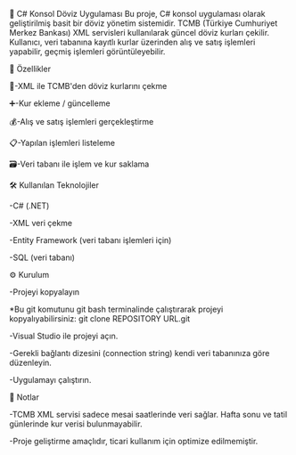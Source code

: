 💱 C# Konsol Döviz Uygulaması
Bu proje, C# konsol uygulaması olarak geliştirilmiş basit bir döviz yönetim sistemidir. TCMB (Türkiye Cumhuriyet Merkez Bankası) XML servisleri kullanılarak güncel döviz kurları çekilir. Kullanıcı, veri tabanına kayıtlı kurlar üzerinden alış ve satış işlemleri yapabilir, geçmiş işlemleri görüntüleyebilir.

🚀 Özellikler

📡-XML ile TCMB'den döviz kurlarını çekme

➕-Kur ekleme / güncelleme

💰-Alış ve satış işlemleri gerçekleştirme

📋-Yapılan işlemleri listeleme

🗃️-Veri tabanı ile işlem ve kur saklama

🛠️ Kullanılan Teknolojiler

-C# (.NET)

-XML veri çekme

-Entity Framework (veri tabanı işlemleri için)

-SQL (veri tabanı)

⚙️ Kurulum

-Projeyi kopyalayın

*Bu git komutunu git bash terminalinde çalıştırarak projeyi kopyalıyabilirsiniz: git clone REPOSITORY URL.git

-Visual Studio ile projeyi açın.

-Gerekli bağlantı dizesini (connection string) kendi veri tabanınıza göre düzenleyin.

-Uygulamayı çalıştırın.

📌 Notlar

-TCMB XML servisi sadece mesai saatlerinde veri sağlar. Hafta sonu ve tatil günlerinde kur verisi bulunmayabilir.

-Proje geliştirme amaçlıdır, ticari kullanım için optimize edilmemiştir.
